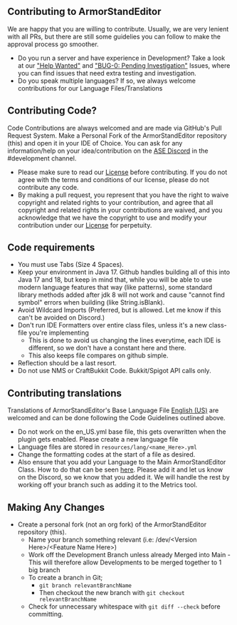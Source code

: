 ## Contributing to ArmorStandEditor

We are happy that you are willing to contribute. Usually, we are very lenient with all PRs, but there are still some guidelies you can follow to make the approval process go smoother.

- Do you run a server and have experience in Development? Take a look at our ["Help Wanted"](https://github.com/Wolfieheart/ArmorStandEditor/labels/help%20wanted) and ["BUG-0: Pending Investigation"](https://github.com/Wolfieheart/ArmorStandEditor/labels/BUG-0%3A%20Pending%20Investigation) Issues,  where you can find issues that need extra testing and investigation.
- Do you speak multiple languages? If so, we always welcome contributions for our Language Files/Translations

## Contributing Code?
Code Contributions are always welcomed and are made via GitHub's Pull Request System. Make a Personal Fork of the ArmorStandEditor repository (this) and open it in your IDE of Choice.
You can ask for any information/help on your idea/contribution on the [ASE Discord](https://discord.com/invite/aUf4AWAKmr) in the #development channel.

- Please make sure to read our [License](https://github.com/Wolfieheart/ArmorStandEditor/blob/master/LICENSE.md) before contributing.  If you do not agree with the terms and conditions of our license, please do not contribute any code.
- By making a pull request, you represent that you have the right to waive copyright and related rights to your contribution, and agree that all copyright and related rights in your contributions are waived, and you acknowledge that we have the copyright to use and modify your contribution under our [License](https://github.com/Wolfieheart/ArmorStandEditor/blob/master/LICENSE.md) for perpetuity.

## Code requirements
- You must use Tabs (Size 4 Spaces).
- Keep your environment in Java 17. Github handles building all of this into Java 17 and 18, but keep in mind that, while you will be able to use modern language features that way (like patterns), some standard library methods added after jdk 8 will not work and cause "cannot find symbol" errors when building (like String.isBlank).
- Avoid Wildcard Imports (Preferred, but is allowed. Let me know if this can't be avoided on Discord.)
- Don't run IDE Formatters over entire class files, unless it's a new class-file you're implementing
    - This is done to avoid us changing the lines everytime, each IDE is different, so we don't have a constant here and there.
    -  This also keeps file compares on github simple.
- Reflection should be a last resort.
- Do not use NMS or CraftBukkit Code. Bukkit/Spigot API calls only.


## Contributing translations
Translations of ArmorStandEditor's Base Language File [English (US)](https://github.com/Wolfieheart/ArmorStandEditor/blob/master/src/main/resources/lang/en_US.yml) are welcomed and can be done following the Code Guidelines outlined above.

- Do not work on the en_US.yml base file, this gets overwritten when the plugin gets enabled. Please create a new language file
- Language files are stored in `resources/lang/<name_Here>.yml`
- Change the formatting codes at the start of a file as desired.
- Also ensure that you add your Language to the Main ArmorStandEditor Class. How to do that can be seen [here](https://github.com/Wolfieheart/ArmorStandEditor/blob/master/src/main/java/io/github/rypofalem/armorstandeditor/ArmorStandEditorPlugin.java#L177). Please add it and let us know on the Discord, so we know that you added it. We will handle the rest by working off your branch such as adding it to the Metrics tool.

## Making Any Changes
- Create a personal fork (not an org fork) of the ArmorStandEditor repository (this).
    - Name your branch something relevant (i.e: /dev/\<Version Here>/\<Feature Name Here>)
    - Work off the Development Branch unless already Merged into Main - This will therefore allow Developments to be merged together to 1 big branch
    - To create a branch in Git;
        - `git branch relevantBranchName`
        - Then checkout the new branch with `git checkout relevantBranchName`
    - Check for unnecessary whitespace with `git diff --check` before committing.